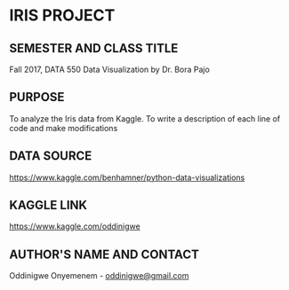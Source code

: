 # IRIS PROJECT

## SEMESTER AND CLASS TITLE

Fall 2017, DATA 550 Data Visualization by Dr. Bora Pajo

## PURPOSE

To analyze the Iris data from Kaggle. To write a description of each line of code and make modifications 

## DATA SOURCE 

https://www.kaggle.com/benhamner/python-data-visualizations

## KAGGLE LINK 

https://www.kaggle.com/oddinigwe


## AUTHOR'S NAME AND CONTACT

Oddinigwe Onyemenem - oddinigwe@gmail.com